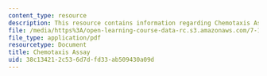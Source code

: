 ```yaml
---
content_type: resource
description: This resource contains information regarding Chemotaxis Assay.
file: /media/https%3A/open-learning-course-data-rc.s3.amazonaws.com/7-15-experimental-molecular-genetics-spring-2015/38c134212c536d7dfd33ab509430a09d_MIT7_15S15_Chemotaxis_assay.pdf
file_type: application/pdf
resourcetype: Document
title: Chemotaxis Assay
uid: 38c13421-2c53-6d7d-fd33-ab509430a09d
---
```

